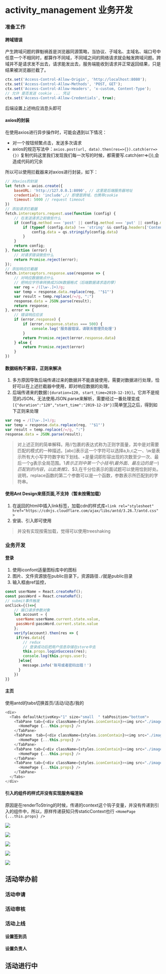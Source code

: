# activity_management 业务开发
### 准备工作
#### 跨域错误
产生跨域问题的罪魁祸首是浏览器同源策略，当协议、子域名、主域名、端口号中任意一个不相同时，都算作不同域，不同域之间的网络请求就会触发跨域问题。跨域并不是请求发不出去，请求能发出去，服务端能收到请求并正常返回结果，只是结果被浏览器拦截了。
```js
ctx.set('Access-Control-Allow-Origin', 'http://localhost:8080');
ctx.set('Access-Control-Allow-Methods', 'POST, GET');
ctx.set('Access-Control-Allow-Headers', 'x-custom, Content-Type');
// 允许 是否发送 cookie ... 凭证
ctx.set('Access-Control-Allow-Credentials', true);
```
后端设置上述响应消息头即可
#### axios的封装
在使用axios进行异步操作时，可能会遇到以下情况：
* 对一个按钮频繁点击，发送多次请求
* axios的规范写法中：`axios.post(url, data).then(res=>{}).catch(err=>{})`
复制代码这里我们发现我们每一次写的时候，都需要写.catch(err=>{}),会造成代码的冗余
>
所以可以使用拦截器来对axios进行封装，如下：
```js
// 对axios的封装
let fetch = axios.create({
    baseURL: 'http://127.0.0.1:8090', // 这里是后端服务器地址
    credentials: 'include',// 即便是跨域，也携带cookie
    timeout: 5000 // request timeout
})
// 添加请求拦截器
fetch.interceptors.request.use(function (config) {
    // 在发送请求之前做些什么
    if (config.method === 'post' || config.method === 'put' || config.method === 'delete') {
        if (typeof (config.data) !== 'string' && config.headers['Content-Type'] !== 'multipart/form-data') {
            config.data = qs.stringify(config.data)
        }
    }
    return config;
}, function (error) {
    // 对请求错误做些什么
    return Promise.reject(error);
});
// 添加响应拦截器
fetch.interceptors.response.use(response => {
    // 对响应数据做点什么
    // 把响应字符串转换成JSON数据格式（后端数据请求造的孽）
    var reg = /([\w-.]+)/g;
    var temp = response.data.replace(reg, '"$1"')
    var result = temp.replace(/=/g, ":")
    response.data = JSON.parse(result);
    return response;
}, error => {
    // 错误响应应该
    if (error.response) {
        if (error.response.status === 500) {
            console.log('服务器错误，请联系管理员处理')
        }
        return Promise.reject(error.response.data)
    } else {
        return Promise.reject(error)
    }
})
```
#### 数据结构不兼容，正则来解决
1. 多方原因导致后端传递过来的数据并不能直接使用，需要对数据进行处理，恰好可以在上述拦截器中使用，即对响应数据的处理。
2. 后端传递来的数据`[{duration=120, start_time=2019-12-19}]`。它并不是规范的JSON，无法使用JSON.parse来解析，需要经过一番处理变成`[{"duration":"120","start_time":"2019-12-19"}]`简单[学习](https://juejin.im/post/5965943ff265da6c30653879)之后，得到如下正则来处理
```js
var reg = /([\w-.]+)/g;
var temp = response.data.replace(reg, '"$1"')
var result = temp.replace(/=/g, ":")
response.data = JSON.parse(result);
```
>对上述正则的简单解释。用//包裹的表达式称为正则字面量，其中是对需要匹配的模式的一种描述。[abc]表示这一个字符可以选择a,b,c之一、\w是表示所有大小写字符数字和下划线、+是量词即形容出现的次数至少一次、最后一个g表示全局范围。$1表示正则中第一个小括号(最外面、最左边的是一)匹配到的内容，以此类推$2、$3,在千分位表示的面试题可以使用恰到好处。说明，replace函数的第二个参数可以是一个函数，参数表示所匹配到的字符串。
#### 使用Ant Design来搭页面,不支持（暂未按需加载）
1. 在返回的html中插入link标签，加载cdn的样式库`<link rel="stylesheet" href="https://cdnjs.cloudflare.com/ajax/libs/antd/3.26.7/antd.css" >`
2. 安装、引入即可使用
> 并没有实现按需加载，觉得可以使用treeshaking
### 业务开发
#### 登录
1. 使用iconfont适量图标库中的图标
2. 图片、文件资源放在public目录下，资源路径`./`就是public目录
3. 输入框由ref监控，
```js
const userName = React.createRef();
const passWord = React.createRef();
// submit事件触发
onClick={()=>{
    // 接口请求参数对象
    let account = {
     userName:userName.current.state.value,
     passWord:passWord.current.state.value
    };
    verify(account).then(res => {
     if(res.data){
        // redux
        // 登录成功后把用户信息存储在store中去
        this.props.loginSuccess(res);
        console.log(this.props.user);
      }else{
        message.info('账号或者密码出错！')
      }
    })
}}
```
#### 主页
使用antd的tabs切换首页/活动/动态/我的
```js
<div>
  <Tabs defaultActiveKey="1" size="small  " tabPosition="bottom">
    <TabPane tab={<div className={styles.iconContain}><img src="./image/icon/shouye2.png" className={styles.icon} alt=""><span>首页</span></div>} key="1" forceRender >
      <HomePage {...this.props} />
    </TabPane>
    <TabPane  tab={<div className={styles.iconContain}><img src="./image/icon/huodong2.png" className={styles.icon} alt=""><span>活动</span></div>} key="2" forceRender >
      <HomePage {...this.props} />
    </TabPane>
    <TabPane tab={<div className={styles.iconContain}><img src="./image/icon/dongtai2.png" className={styles.icon} alt=""><span>动态</span></div>} key="3" forceRender >
      <HomePage {...this.props} />
    </TabPane>
    <TabPane tab={<div className={styles.iconContain}><img src="./image/icon/wode2.png" className={styles.icon} alt="" /><spa我的</span></div>} key="4" forceRender >
      <HomePage {...this.props} />
    </TabPane>
  </Tabs>
</div>
```
#### 引入的组件的样式并没有实现服务端渲染
原因是在renderToString的时候，传递的context这个钩子变量，并没有传递到引入的组件中，所以，原样传递获知只传staticContext也行
`
<HomePage {...this.props} />
`

![](https://user-gold-cdn.xitu.io/2020/2/14/170433ff520cb3b2?w=470&h=836&f=png&s=196464)

![](https://user-gold-cdn.xitu.io/2020/2/14/17043406006ec776?w=471&h=837&f=png&s=171441)

![](https://user-gold-cdn.xitu.io/2020/2/14/17043511a2ba5d05?w=470&h=838&f=png&s=133479)

![](https://user-gold-cdn.xitu.io/2020/2/14/1704351a80ce6220?w=472&h=836&f=png&s=60868)

![](https://user-gold-cdn.xitu.io/2020/2/14/170435225ddba540?w=471&h=835&f=png&s=97994)
## 活动举办前
### 活动申请
### 活动审核
### 活动上线
#### 设置签到员
#### 设置负责人   
## 活动进行中